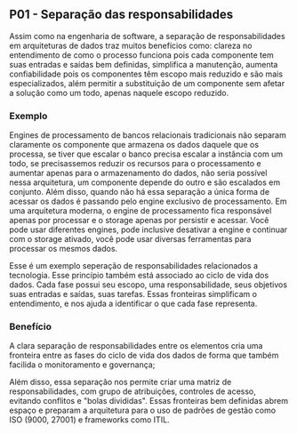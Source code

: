 ## P01 - Separação das responsabilidades
Assim como na engenharia de software, a separação de responsabilidades em arquiteturas de dados traz muitos benefícios como: clareza no entendimento de como o processo funciona pois cada componente tem suas entradas e saídas bem definidas, simplifica a manutenção, aumenta confiabilidade pois os componentes têm escopo mais reduzido e são mais especializados, além permitir a substituição de um componente sem afetar a solução como um todo, apenas naquele escopo reduzido.

### Exemplo
Engines de processamento de bancos relacionais tradicionais não separam claramente os componente que armazena os dados daquele que os processa, se tiver que escalar o banco precisa escalar a instância com um todo, se precisassemos reduzir os recursos para o processamento e aumentar apenas para o armazenamento do dados, não seria possível nessa arquitetura, um componente depende do outro e são escalados em conjunto. Além disso, quando não há essa  separação a única forma de acessar os dados é passando pelo engine exclusivo de processamento. Em uma arquitetura moderna, o engine de processamento fica responsável apenas por processar e o storage apenas por persistir e acessar. Você pode usar diferentes engines, pode inclusive desativar a engine e continuar com o storage ativado, você pode usar diversas ferramentas para processar os mesmos dados.

Esse é um exemplo seperação de responsabilidades relacionados a tecnologia. Esse princípio também está associado ao ciclo de vida dos dados. Cada fase possui seu escopo, uma responsabilidade, seus objetivos suas entradas e saídas, suas tarefas. Essas fronteiras simplificam o entendimento, e nos ajuda a identificar o que cada fase representa.

### Benefício
A clara separação de responsabilidades entre os elementos cria uma fronteira entre as fases do ciclo de vida dos dados de forma que também facilida o monitoramento e governança; 

Além disso, essa separação nos permite criar uma matriz de responsabilidades, com grupo de atribuições, controles de acesso, evitando conflitos e "bolas divididas". Essas fronteiras bem definidas abrem espaço e preparam a arquitetura para o uso de padrões de gestão como ISO (9000, 27001) e frameworks como ITIL. 